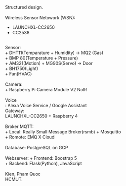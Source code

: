 Structured design.<br/>
<br/>
Wireless Sensor Netowork (WSN):<br/>
+ LAUNCHXL-CC2650<br/>
+ CC2538<br/>
<br/>
Sensor:<br/>
+ DHT11(Temparature + Humidity) -> MQ2 (Gas)<br/>
+ BMP 80(Temperature + Pressure)<br/>
+ AM321(Motion) + MG90S(Servo) -> Door<br/>
+ BH1750(Light)<br/>
+ Fan(HVAC)<br/>
<br/>
Camera:<br/>
+ Raspberry Pi Camera Module V2 NoIR<br/>
<br/>
Voice <br/>:
Alexa Voice Service / Google Assistant 
<br/>
Gateway:<br/>   
LAUNCHXL-CC2650 + Raspberry 4<br/>
<br/>
Broker MQTT:<br/>
+ Local:  Really Small Message Broker(rsmb) +  Mosquitto<br/>
+ Romote: EMQ X Cloud<br/>
<br/>
Database:  PostgreSQL on GCP<br/>
<br/>
Webserver: 
+ Frontend: Boostrap 5<br/>
+ Backend: Flask(Python), JavaScript<br/>
<br/>
Kien, Pham Quoc<br/>
HCMUT.<br/>
